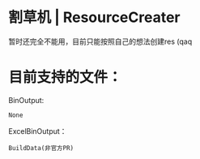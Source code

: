# 割草机 | ResourceCreater
暂时还完全不能用，目前只能按照自己的想法创建res (qaq

# 目前支持的文件：
BinOutput:

    None

ExcelBinOutput：

    BuildData(非官方PR)

